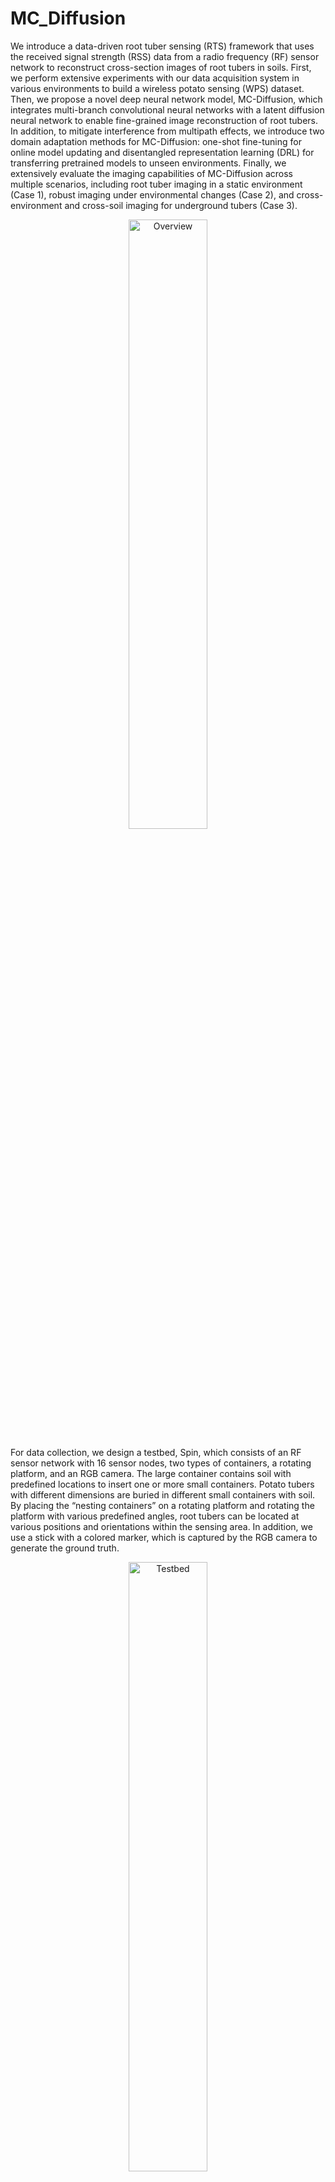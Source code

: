 # MC_Diffusion
We introduce a data-driven root tuber sensing (RTS) framework that uses the received signal strength (RSS) data from a radio frequency (RF) sensor network to reconstruct cross-section images of root tubers in soils. First, we perform extensive experiments with our data acquisition system in various environments to build a wireless potato sensing (WPS) dataset. Then, we propose a novel deep neural network model, MC-Diffusion, which integrates multi-branch convolutional neural networks with a latent diffusion neural network to enable fine-grained image reconstruction of root tubers. In addition, to mitigate interference from multipath effects, we introduce two domain adaptation methods for MC-Diffusion: one-shot fine-tuning for online model updating and disentangled representation learning (DRL) for transferring pretrained models to unseen environments. Finally, we extensively evaluate the imaging capabilities of MC-Diffusion across multiple scenarios, including root tuber imaging in a static environment (Case 1), robust imaging under environmental changes (Case 2), and cross-environment and cross-soil imaging for underground tubers (Case 3).
<p align="center">
  <img src="images/Overview.png" alt="Overview" width="50%"/>
</p>

For data collection, we design a testbed, Spin, which consists of an RF sensor network with 16 sensor nodes, two types of containers, a rotating platform, and an RGB camera. The large container contains soil with predefined locations to insert one or more small containers. Potato tubers with different dimensions are buried in different small containers with soil. By placing the “nesting containers” on a rotating platform and rotating the platform with various predefined angles, root tubers can be located at various positions and orientations within the sensing area. In addition, we use a stick with a colored marker, which is captured by the RGB camera to generate the ground truth.  
<p align="center">
  <img src="images/Testbed.png" alt="Testbed" width="50%"/>
</p>

To evaluate the performance of our RTS framework, we construct a comprehensive dataset, WPS, consisting of data from a static environment (Case 1), an environment with dynamic changes (Case 2), and multiple environments and soil moisture conditions (Case 3).
<p align="center">
  <img src="images/Dataset.png" alt="Dataset" width="90%"/>
</p>

Some visualization results of MC-Diffusion and baseline methods are shown below. For illustration, we present imaging results from a static environment, a fixed environment with dynamic changes, and across multiple environments. 
<p align="center">
  <img src="images/Visualization.png" alt="Visualization" width="90%"/>
</p>

The raw dataset has been publicly released. Both the dataset and code for data pre-processing are accessible at [https://ieee-dataport.org/documents/underground-root-tuber-sensing-wireless-networks](https://ieee-dataport.org/documents/underground-root-tuber-sensing-wireless-networks). In addition, we have released the pre-trained model and the corresponding data files in releases, which can be used for performance testing. 


# Prerequisite and Evaluation

## Prerequisite
MC_Diffusion is implemented with Python 3.10 and PyTorch 2.1.0. Our development environment can be managed using either Docker or Anaconda. In the following, we provide separate descriptions for each. 

### 1. Anaconda management
In the absence of Docker, the development environment can be configured using Anaconda (Version 23.9.0) by following the procedure outlined below.

* Create a conda environment called MC-Diffusion based on Python 3.10, and activate the environment.
```
conda create -n MC_Diffusion python=3.10

conda activate MC_Diffusion
```
* Install PyTorch, if CUDA is available.
```
pip install torch==2.1.0+cu121 torchvision==0.16.0+cu121 torchaudio==2.1.0+cu121 --index-url https://download.pytorch.org/whl/cu121
```
* Install PyTorch, if CUDA is not available.
```
pip install torch==2.1.0+cpu torchvision==0.16.0+cpu torchaudio==2.1.0+cpu --index-url https://download.pytorch.org/whl/cpu
```
* Install other required packages.
```
pip install matplotlib

pip install scikit-image

pip install vit-pytorch

pip install einops

pip install pytorch-ignite
```

### 2. Docker management
If a Docker environment is already available, the development environment can be configured as follows. 

* Pull the Docker image and create the development container. Note that a folder named "MC_Diffusion" is created in the current directory to store the development environment, and its location can be adjusted as needed. 
```
docker pull pytorch/pytorch:2.1.0-cuda12.1-cudnn8-devel

mkdir MC_Diffusion

docker run -tid --name=MC_Diffusion --gpus=all --ipc=host --network=host -v ./MC_Diffusion/:/workspace/MC_Diffusion pytorch/pytorch:2.1.0-cuda12.1-cudnn8-devel
```

* Start the container and install the required packages.
```
docker exec -it MC_Diffusion bash

pip install matplotlib

pip install scikit-image

pip install vit-pytorch

pip install einops

pip install pytorch-ignite
```

### 3. Download project
Download or git clone the MC_Diffusion project. Download the data and pre-trained models in releases to the project directory. Note that, to evaluate the efficacy of MC-Diffusion under different sensing cases, we divide the experiments into three cases: imaging in a static environment (Case 1), imaging in an environment with dynamic changes (Case 2), and imaging across different environments and soil moisture conditions (Case 3). Case 3 is further divided into two parts: cross-environment imaging (Case3_Environment) and imaging under varying soil moisture conditions (Case3_Moisture). When extracting the files, the corresponding data and models should be placed into their respective directories. 

* Extract files to their respective directories.
```
unzip Case1.zip -d [Case1 of MC_Diffusion root directory]

unzip Case2.zip -d [Case2 of MC_Diffusion root directory]

unzip Case3_Environment.zip -d [Case3_Environment of MC_Diffusion root directory]

unzip Case3_Moisture.zip -d [Case3_Environment of MC_Diffusion root directory]
```

### 4. Running
After configuring the development environment and loading the required datasets and models, the programs corresponding to different Cases can be executed directly.
* Run Case 1
```
cd Case1/SecondStageCodes/
python Main.py
```
* Run Case 2
```
cd Case2/SecondStageCodes/
python Main.py
```
* Run Case3_Environment
```
cd Case3_Environment/SecondStageCodes/
python Main.py
```
* Run Case3_Moisture
```
cd Case3_Moisture/SecondStageCodes/
python Main.py
```

## Evaluation

### 1 Evaluation for Case 1
We first evaluate the performance of MC-Diffusion in a static environment (Case 1), where RSS data are collected at 840 positions for 10 root tubers. All tuber-position pairs are split into a 9:1 ratio for training and evaluation.
<p align="center">
  <img src="images/Case1.png" alt="Case1" width="50%"/>
</p>
Table III shows that our model achieves SSIM and IoU values of 0.99 and 0.88, respectively, outperforming the considered baseline models. It also achieves an average RPD value of 0.08, higher than those of the baselines. These results demonstrate the efficacy of our model in producing high-quality and accurate images.

